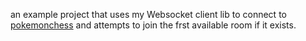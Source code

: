 an example project that uses my Websocket client lib to connect to [pokemonchess](https://pokemonchess.com/) and attempts to join the frst available room if it exists.

